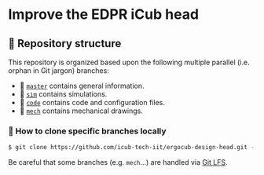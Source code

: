 Improve the EDPR iCub head
==========================

## 🌿 Repository structure
This repository is organized based upon the following multiple parallel (i.e. orphan in Git jargon) branches:
- 🔘 [`master`](../../tree/master) contains general information.
- 🔘 [`sim`](../../tree/sim) contains simulations.
- 🔘 [`code`](../../tree/code) contains code and configuration files.
- 🔘 [`mech`](../../tree/mech) contains mechanical drawings.

### 🔽 How to clone specific branches locally
```sh
$ git clone https://github.com/icub-tech-iit/ergocub-design-head.git --single-branch --branch <branch-name>
```

Be careful that some branches (e.g. `mech`...) are handled via [Git LFS](https://help.github.com/en/articles/installing-git-large-file-storage).

